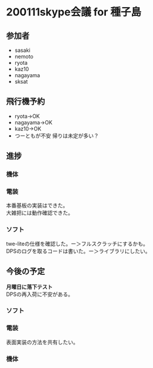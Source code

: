 # 200111skype会議 for 種子島
## 参加者
* sasaki
* nemoto
* ryota
* kaz10
* nagayama
* sksat

## 飛行機予約
* ryota->OK
* nagayama->OK
* kaz10->OK
* つーともが不安
帰りは未定が多い？

## 進捗
### 機体

### 電装
本番基板の実装はできた。  
大雑把には動作確認できた。  


### ソフト
twe-liteの仕様を確認した。ー＞フルスクラッチにするかも。  
DPSのログを取るコードは書いた。ー＞ライブラリにしたい。  

## 今後の予定
**月曜日に落下テスト**  
DPSの再入荷に不安がある。  

### ソフト

### 電装
表面実装の方法を共有したい。  

### 機体
